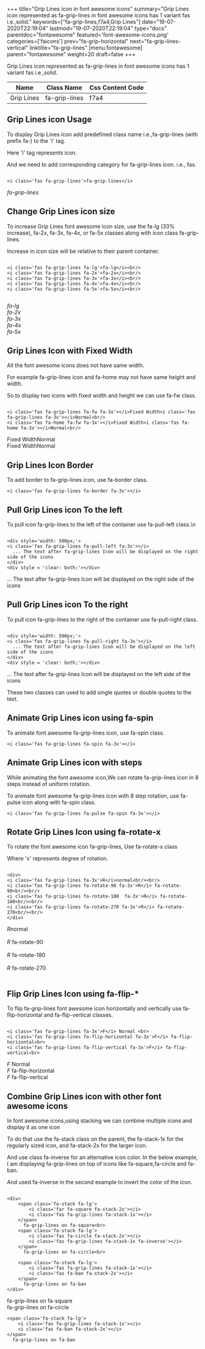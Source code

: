+++
title="Grip Lines icon in font awesome icons"
summary="Grip Lines icon represented as fa-grip-lines in font awesome icons has 1 variant fas i.e.,solid."
keywords=["fa-grip-lines,f7a4,Grip Lines"]
date="19-07-2020T22:19:04"
lastmod="19-07-2020T22:19:04"
type="docs"
parentdoc="fontawesome"
featured='font-awesome-icons.png'
categories=['faicons']
prev="fa-grip-horizontal"
next="fa-grip-lines-vertical"
linktitle="fa-grip-lines"
[menu.fontawesome]
parent="fontawesome"
weight=20
draft=false
+++


Grip Lines icon represented as fa-grip-lines in font awesome icons has 1 variant fas i.e.,solid.

<div class='table-responsive'><table class='table'><thead><tr><th>Name</th><th>Class Name</th><th>Css Content Code</th></tr></thead><tbody><tr><td>Grip Lines</td><td>fa-grip-lines</td><td>f7a4</td></tr></tbody></table></div>



## Grip Lines icon Usage

To display Grip Lines icon add predefined class name i.e.,fa-grip-lines (with prefix fa-) to the 'i' tag.

Here 'i' tag represents icon.

And we need to add corresponding category for fa-grip-lines icon. i.e., fas.


```

<i class='fas fa-grip-lines'>fa-grip-lines</i>
```

<i class='fas fa-grip-lines'>fa-grip-lines</i>




## Change Grip Lines icon size
To increase Grip Lines font awesome icon size, use the fa-lg (33% increase), fa-2x, fa-3x, fa-4x, or fa-5x classes along with icon class fa-grip-lines.

Increase in icon size will be relative to their parent container. 

```

<i class='fas fa-grip-lines fa-lg'>fa-lg</i><br/>
<i class='fas fa-grip-lines fa-2x'>fa-2x</i><br/>
<i class='fas fa-grip-lines fa-3x'>fa-3x</i><br/>
<i class='fas fa-grip-lines fa-4x'>fa-4x</i><br/>
<i class='fas fa-grip-lines fa-5x'>fa-5x</i><br/>
            
```

<i class='fas fa-grip-lines fa-lg'>fa-lg</i><br/>
<i class='fas fa-grip-lines fa-2x'>fa-2x</i><br/>
<i class='fas fa-grip-lines fa-3x'>fa-3x</i><br/>
<i class='fas fa-grip-lines fa-4x'>fa-4x</i><br/>
<i class='fas fa-grip-lines fa-5x'>fa-5x</i><br/>
            



## Grip Lines Icon with Fixed Width 

All the font awesome icons does not have same width.

For example fa-grip-lines icon and fa-home may not have same height and width.

So to display two icons with fixed width and height we can use fa-fw class.


```

<i class='fas fa-grip-lines fa-fw fa-3x'></i>Fixed Width<i class='fas fa-grip-lines fa-3x'></i>Normal<br/>
<i class='fas fa-home fa-fw fa-3x'></i>Fixed Width<i class='fas fa-home fa-3x'></i>Normal<br/>
```

<i class='fas fa-grip-lines fa-fw fa-3x'></i>Fixed Width<i class='fas fa-grip-lines fa-3x'></i>Normal<br/>
<i class='fas fa-home fa-fw fa-3x'></i>Fixed Width<i class='fas fa-home fa-3x'></i>Normal<br/>



## Grip Lines Icon Border 

To add border to fa-grip-lines icon, use fa-border class.


```
<i class='fas fa-grip-lines fa-border fa-3x'></i>

```
<i class='fas fa-grip-lines fa-border fa-3x'></i>





## Pull Grip Lines icon To the left

To pull icon fa-grip-lines to the left of the container use fa-pull-left class.\n

```

<div style='width: 500px;'>
<i class='fas fa-grip-lines fa-pull-left fa-3x'></i>
  ... The text after fa-grip-lines Icon will be displayed on the right side of the icons
</div>
<div style = 'clear: both;'></div>
```

<div style='width: 500px;'>
<i class='fas fa-grip-lines fa-pull-left fa-3x'></i>
  ... The text after fa-grip-lines Icon will be displayed on the right side of the icons
</div>
<div style = 'clear: both;'></div>




## Pull Grip Lines icon To the right
To pull icon fa-grip-lines to the right of the container use fa-pull-right class.

```

<div style='width: 500px;'>
<i class='fas fa-grip-lines fa-pull-right fa-3x'></i>
  ... The text after fa-grip-lines Icon will be displayed on the left side of the icons
</div>
<div style = 'clear: both;'></div>
```

<div style='width: 500px;'>
<i class='fas fa-grip-lines fa-pull-right fa-3x'></i>
  ... The text after fa-grip-lines Icon will be displayed on the left side of the icons
</div>
<div style = 'clear: both;'></div>

These two classes can used to add single quotes or double quotes to the text.


## Animate Grip Lines icon using fa-spin
To animate font awesome fa-grip-lines icon, use fa-spin class.

```
<i class='fas fa-grip-lines fa-spin fa-3x'></i>
```
<i class='fas fa-grip-lines fa-spin fa-3x'></i>




## Animate Grip Lines icon with steps
While animating the font awesome icon,We can rotate fa-grip-lines icon in 8 steps instead of uniform rotation.

To animate font awesome fa-grip-lines icon with 8 step rotation, use fa-pulse icon along with fa-spin class.


```
<i class='fas fa-grip-lines fa-pulse fa-spin fa-3x'></i>

```
<i class='fas fa-grip-lines fa-pulse fa-spin fa-3x'></i>





## Rotate Grip Lines Icon using fa-rotate-x
To rotate the font awesome icon fa-grip-lines, Use fa-rotate-x class

Where 'x' represents degree of rotation.


```

<div>
<i class='fas fa-grip-lines fa-3x'>R</i>normal<br/><br/>
<i class='fas fa-grip-lines fa-rotate-90 fa-3x'>R</i> fa-rotate-90<br/><br/> 
<i class='fas fa-grip-lines fa-rotate-180  fa-3x'>R</i> fa-rotate-180<br/><br/> 
<i class='fas fa-grip-lines fa-rotate-270 fa-3x'>R</i> fa-rotate-270<br/><br/>
</div>
```

<div>
<i class='fas fa-grip-lines fa-3x'>R</i>normal<br/><br/>
<i class='fas fa-grip-lines fa-rotate-90 fa-3x'>R</i> fa-rotate-90<br/><br/> 
<i class='fas fa-grip-lines fa-rotate-180  fa-3x'>R</i> fa-rotate-180<br/><br/> 
<i class='fas fa-grip-lines fa-rotate-270 fa-3x'>R</i> fa-rotate-270<br/><br/>
</div>




## Flip Grip Lines Icon using fa-flip-*
To flip fa-grip-lines font awesome icon horizontally and vertically use fa-flip-horizontal and fa-flip-vertical classes. 

```

<i class='fas fa-grip-lines fa-3x'>F</i> Normal <br>
<i class='fas fa-grip-lines fa-flip-horizontal fa-3x'>F</i> fa-flip-horizontal<br>
<i class='fas fa-grip-lines fa-flip-vertical fa-3x'>F</i> fa-flip-vertical<br>
```

<i class='fas fa-grip-lines fa-3x'>F</i> Normal <br>
<i class='fas fa-grip-lines fa-flip-horizontal fa-3x'>F</i> fa-flip-horizontal<br>
<i class='fas fa-grip-lines fa-flip-vertical fa-3x'>F</i> fa-flip-vertical<br>




## Combine Grip Lines icon with other font awesome icons
In font awesome icons,using stacking we can combine multiple icons and display it as one icon 

To do that use the fa-stack class on the parent, the fa-stack-1x for the regularly sized icon, and fa-stack-2x for the larger icon.

And use class fa-inverse for an alternative icon color. 
In the below example, I am displaying fa-grip-lines on top of icons like fa-square,fa-circle and fa-ban.

And used fa-inverse in the second example to invert the color of the icon.

```

<div>
    <span class='fa-stack fa-lg'>
        <i class='far fa-square fa-stack-2x'></i>
        <i class='fas fa-grip-lines fa-stack-1x'></i>
    </span>
      fa-grip-lines on fa-square<br>
    <span class='fa-stack fa-lg'>
        <i class='fas fa-circle fa-stack-2x'></i>
        <i class='fas fa-grip-lines fa-stack-1x fa-inverse'></i>
    </span>
      fa-grip-lines on fa-circle<br>

    <span class='fa-stack fa-lg'>
        <i class='fas fa-grip-lines fa-stack-1x'></i>
        <i class='fas fa-ban fa-stack-2x'></i>
    </span>
      fa-grip-lines on fa-ban
</div>
```

<div>
    <span class='fa-stack fa-lg'>
        <i class='far fa-square fa-stack-2x'></i>
        <i class='fas fa-grip-lines fa-stack-1x'></i>
    </span>
      fa-grip-lines on fa-square<br>
    <span class='fa-stack fa-lg'>
        <i class='fas fa-circle fa-stack-2x'></i>
        <i class='fas fa-grip-lines fa-stack-1x fa-inverse'></i>
    </span>
      fa-grip-lines on fa-circle<br>

    <span class='fa-stack fa-lg'>
        <i class='fas fa-grip-lines fa-stack-1x'></i>
        <i class='fas fa-ban fa-stack-2x'></i>
    </span>
      fa-grip-lines on fa-ban
</div>






